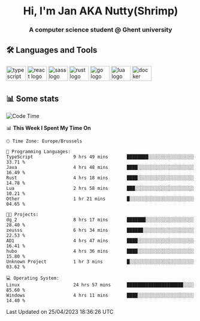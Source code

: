 <h1 align="center">Hi, I'm Jan AKA Nutty(Shrimp)</h1>
<h3 align="center">A computer science student @ Ghent university</h3>

<h2 align="left">🛠️ Languages and Tools</h2>

###

<div align="left">
  <img src="https://cdn.jsdelivr.net/gh/devicons/devicon/icons/typescript/typescript-original.svg" height="40" width="52" alt="typescript logo"  />
  <img src="https://cdn.jsdelivr.net/gh/devicons/devicon/icons/react/react-original.svg" height="40" width="52" alt="react logo"  />
  <img src="https://cdn.jsdelivr.net/gh/devicons/devicon/icons/sass/sass-original.svg" height="40" width="52" alt="sass logo"  />
  <img src="https://cdn.jsdelivr.net/gh/devicons/devicon/icons/rust/rust-plain.svg" height="40" width="52" alt="rust logo"  />
  <img src="https://cdn.jsdelivr.net/gh/devicons/devicon/icons/go/go-original.svg" height="40" width="52" alt="go logo"  />
  <img src="https://cdn.jsdelivr.net/gh/devicons/devicon/icons/lua/lua-original.svg" height="40" width="52" alt="lua logo"  />
  <img src="https://cdn.jsdelivr.net/gh/devicons/devicon/icons/docker/docker-original.svg" height="40" width="52" alt="docker logo"  />
</div>

<h2>📊 Some stats</h2>

<!--START_SECTION:waka-->
![Code Time](http://img.shields.io/badge/Code%20Time-3%2C066%20hrs-blue)

📊 **This Week I Spent My Time On** 

```text
🕑︎ Time Zone: Europe/Brussels

💬 Programming Languages: 
TypeScript               9 hrs 49 mins       ████████░░░░░░░░░░░░░░░░░   33.71 % 
Java                     4 hrs 48 mins       ████░░░░░░░░░░░░░░░░░░░░░   16.49 % 
Rust                     4 hrs 18 mins       ████░░░░░░░░░░░░░░░░░░░░░   14.78 % 
Lua                      2 hrs 58 mins       ███░░░░░░░░░░░░░░░░░░░░░░   10.21 % 
Other                    1 hr 21 mins        █░░░░░░░░░░░░░░░░░░░░░░░░   04.65 % 

🐱‍💻 Projects: 
dg_2                     8 hrs 17 mins       ███████░░░░░░░░░░░░░░░░░░   28.40 % 
zeusss                   6 hrs 34 mins       ██████░░░░░░░░░░░░░░░░░░░   22.53 % 
AD1                      4 hrs 47 mins       ████░░░░░░░░░░░░░░░░░░░░░   16.41 % 
hubo                     4 hrs 36 mins       ████░░░░░░░░░░░░░░░░░░░░░   15.80 % 
Unknown Project          1 hr 3 mins         █░░░░░░░░░░░░░░░░░░░░░░░░   03.62 % 

💻 Operating System: 
Linux                    24 hrs 57 mins      █████████████████████░░░░   85.60 % 
Windows                  4 hrs 11 mins       ████░░░░░░░░░░░░░░░░░░░░░   14.40 % 
```


 Last Updated on 25/04/2023 18:36:26 UTC
<!--END_SECTION:waka-->
